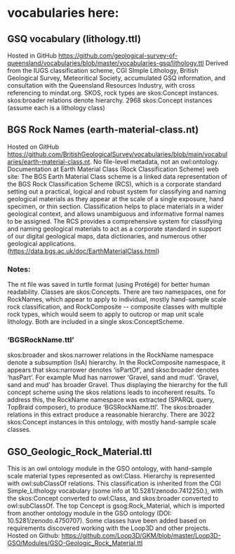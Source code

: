 # vocabularies here:

## GSQ vocabulary (lithology.ttl) 
Hosted in GitHub  https://github.com/geological-survey-of-queensland/vocabularies/blob/master/vocabularies-gsq/lithology.ttl
Derived from the IUGS classification scheme, CGI SImple Lithology, British Geological Survey, Meteoritical Society, accumulated GSQ information, and consultation with the Queensland Resources Industry, with cross referencing to mindat.org.
SKOS, rock types are skos:Concept instances. skos:broader relations denote hierarchy. 2968 skos:Concept instances (assume each is a lithology class)

## BGS Rock Names (earth-material-class.nt)
Hosted on GitHub https://github.com/BritishGeologicalSurvey/vocabularies/blob/main/vocabularies/earth-material-class.nt. No file-level metadata, not an owl:ontology.
Documentation at Earth Material Class (Rock Classification Scheme) web site:
The BGS Earth Material Class scheme is a linked data representation of the BGS Rock Classification Scheme (RCS), which is a corporate standard setting out a practical, logical and robust system for classifying and naming geological materials as they appear at the scale of a single exposure, hand specimen, or thin section. Classification helps to place materials in a wider geological context, and allows unambiguous and informative formal names to be assigned.  The RCS provides a comprehensive system for classifying and naming geological materials to act as a corporate standard in support of our digital geological maps, data dictionaries, and numerous other geological applications. (https://data.bgs.ac.uk/doc/EarthMaterialClass.html)

### Notes: 
The nt file was saved in turtle format (using Protégé) for better human readability. Classes are skos:Concepts. There are two namespaces, one for RockNames, which appear to apply to individual, mostly hand-sample scale rock classification, and RockComposite -- composite classes with multiple rock types, which would seem to apply to outcrop or map unit scale lithology. Both are included in a single skos:ConceptScheme.

### ‘BGSRockName.ttl’
skos:broader and skos:narrower relations in the RockName namespace denote a subsumption (IsA) hierarchy. In the RockComposite namespace, it appears that skos:narrower denotes ‘isPartOf’, and skso:broader denotes ‘hasPart’. For example Mud has narrower ‘Gravel, sand and mud’. ‘Gravel, sand and mud’ has broader Gravel.  Thus displaying the hierarchy for the full concept scheme using the skos relations leads to incoherent results.  To address this, the RockName namespace was extracted (SPARQL query, TopBraid composer), to produce ‘BGSRockName.ttl’. The skos:broader relations in this extract produce a reasonable hierarchy.  There are 3022 skos:Concept instances in this ontology, with mostly hand-sample scale classes.

## GSO_Geologic_Rock_Material.ttl
This is an owl ontology module in the GSO ontology, with hand-sample scale material types represented as owl:Class.  Hierarchy is represented with owl:subClassOf relations. This classification is inherited from the CGI Simple_Lithology vocabulary (some info at 10.5281/zenodo.7412250.), with the skos:Concept converted to owl:Class, and skos:broader converted to owl:subClassOf. The top Concept is gsog:Rock_Material, which is imported from another ontology module in the GSO ontology (DOI: 10.5281/zenodo.4750707).   Some classes have been added based on requirements discovered working with the Loop3D and other projects.  Hosted on Github: https://github.com/Loop3D/GKM/blob/master/Loop3D-GSO/Modules/GSO-Geologic_Rock_Material.ttl
